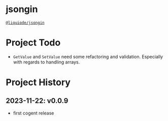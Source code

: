 # jsongin
[`@liquiode/jsongin`](https://github.com/liquicode/jsongin)


# Project Todo


- `GetValue` and `SetValue` need some refactoring and validation. Especially with regards to handling arrays.


# Project History


2023-11-22: v0.0.9
---------------------------------------------------------------------

- first cogent release

